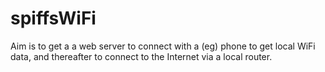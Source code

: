 # spiffsWiFi
Aim is to get a a web server  to connect with a (eg) phone to get local WiFi data, and thereafter to connect to the Internet via a local router.
